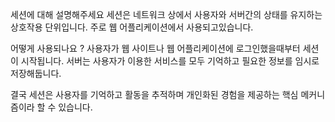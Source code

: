 세션에 대해 설명해주세요
세션은 네트워크 상에서 사용자와 서버간의 상태를 유지하는 상호작용 단위입니다.
주로 웹 어플리케이션에서 사용되고있습니다.

어떻게 사용되나요 ?
사용자가 웹 사이트나 웹 어플리케이션에 로그인했을때부터 세션이 시작됩니다.
서버는 사용자가 이용한 서비스를 모두 기억하고 필요한 정보를 임시로 저장해둡니다.

결국 세션은 사용자를 기억하고 활동을 추적하며 개인화된 경험을 제공하는 핵심 메커니즘이라 할 수 있습니다.
